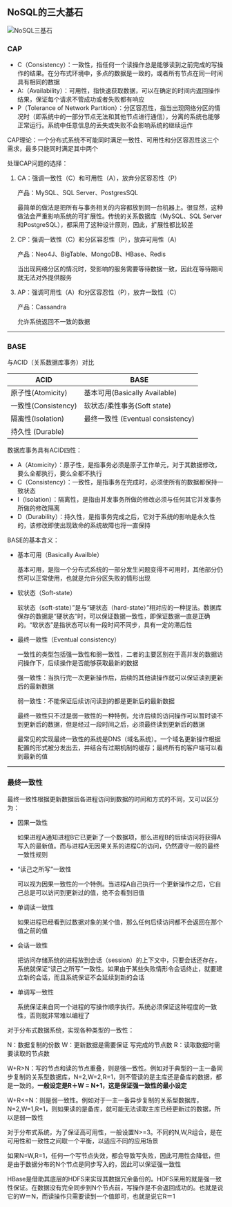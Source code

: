 ## NoSQL的三大基石

![NoSQL三基石]()

### CAP
- C（Consistency）：一致性，指任何一个读操作总是能够读到之前完成的写操作的结果。在分布式环境中，多点的数据是一致的，或者所有节点在同一时间具有相同的数据
- A:（Availability）：可用性，指快速获取数据，可以在确定的时间内返回操作结果，保证每个请求不管成功或者失败都有响应
- P（Tolerance of Network Partition）：分区容忍性，指当出现网络分区的情况时（即系统中的一部分节点无法和其他节点进行通信），分离的系统也能够正常运行。系统中任意信息的丢失或失败不会影响系统的继续运作

CAP理论：一个分布式系统不可能同时满足一致性、可用性和分区容忍性这三个需求，最多只能同时满足其中两个

处理CAP问题的选择：

1. CA：强调一致性（C）和可用性（A），放弃分区容忍性（P）
	
	产品：MySQL、SQL Server、PostgresSQL
	
	最简单的做法是把所有与事务相关的内容都放到同一台机器上。很显然，这种做法会严重影响系统的可扩展性。传统的关系数据库（MySQL、SQL Server和PostgreSQL），都采用了这种设计原则，因此，扩展性都比较差

2. CP：强调一致性（C）和分区容忍性（P），放弃可用性（A）
	
	产品：Neo4J、BigTable、MongoDB、HBase、Redis
	
	当出现网络分区的情况时，受影响的服务需要等待数据一致，因此在等待期间就无法对外提供服务
	
3. AP：强调可用性（A）和分区容忍性（P），放弃一致性（C）
	
	产品：Cassandra
	
	允许系统返回不一致的数据

--- 
	
### BASE

与ACID（关系数据库事务）对比

ACID | BASE
--- | ---
原子性(Atomicity) | 基本可用(Basically Available)
一致性(Consistency) | 软状态/柔性事务(Soft state)
隔离性(Isolation) | 最终一致性 (Eventual consistency)
持久性 (Durable) | 

数据库事务具有ACID四性：

- A（Atomicity）：原子性，是指事务必须是原子工作单元，对于其数据修改，要么全都执行，要么全都不执行
- C（Consistency）：一致性，是指事务在完成时，必须使所有的数据都保持一致状态
- I（Isolation）：隔离性，是指由并发事务所做的修改必须与任何其它并发事务所做的修改隔离
- D（Durability）：持久性，是指事务完成之后，它对于系统的影响是永久性的，该修改即使出现致命的系统故障也将一直保持

BASE的基本含义：

- 基本可用（Basically Availble）
	
	基本可用，是指一个分布式系统的一部分发生问题变得不可用时，其他部分仍然可以正常使用，也就是允许分区失败的情形出现	
- 软状态（Soft-state）
	
	软状态（soft-state）”是与“硬状态（hard-state）”相对应的一种提法。数据库保存的数据是“硬状态”时，可以保证数据一致性，即保证数据一直是正确的。“软状态”是指状态可以有一段时间不同步，具有一定的滞后性
	
- 最终一致性（Eventual consistency）	
	一致性的类型包括强一致性和弱一致性，二者的主要区别在于高并发的数据访问操作下，后续操作是否能够获取最新的数据
	
	强一致性：当执行完一次更新操作后，后续的其他读操作就可以保证读到更新后的最新数据
	
	弱一致性：不能保证后续访问读到的都是更新后的最新数据
	
	最终一致性只不过是弱一致性的一种特例，允许后续的访问操作可以暂时读不到更新后的数据，但是经过一段时间之后，必须最终读到更新后的数据
	
	最常见的实现最终一致性的系统是DNS（域名系统）。一个域名更新操作根据配置的形式被分发出去，并结合有过期机制的缓存；最终所有的客户端可以看到最新的值

---

### 最终一致性
	
最终一致性根据更新数据后各进程访问到数据的时间和方式的不同，又可以区分为：

- 因果一致性
	
	如果进程A通知进程B它已更新了一个数据项，那么进程B的后续访问将获得A写入的最新值。而与进程A无因果关系的进程C的访问，仍然遵守一般的最终一致性规则- “读己之所写”一致性
	
	可以视为因果一致性的一个特例。当进程A自己执行一个更新操作之后，它自己总是可以访问到更新过的值，绝不会看到旧值- 单调读一致性
	
	如果进程已经看到过数据对象的某个值，那么任何后续访问都不会返回在那个值之前的值
	
- 会话一致性
	
	把访问存储系统的进程放到会话（session）的上下文中，只要会话还存在，系统就保证“读己之所写”一致性。如果由于某些失败情形令会话终止，就要建立新的会话，而且系统保证不会延续到新的会话
	
- 单调写一致性
	
	系统保证来自同一个进程的写操作顺序执行。系统必须保证这种程度的一致性，否则就非常难以编程了
	
对于分布式数据系统，实现各种类型的一致性：

N：数据复制的份数 W：更新数据是需要保证	写完成的节点数 R：读取数据时需要读取的节点数

W+R>N：写的节点和读的节点重叠，则是强一致性。例如对于典型的一主一备同步复制的关系型数据库，N=2,W=2,R=1，则不管读的是主库还是备库的数据，都是一致的。**一般设定是R＋W = N+1，这是保证强一致性的最小设定**

W+R<=N：则是弱一致性。例如对于一主一备异步复制的关系型数据库，N=2,W=1,R=1，则如果读的是备库，就可能无法读取主库已经更新过的数据，所以是弱一致性

对于分布式系统，为了保证高可用性，一般设置N>=3。不同的N,W,R组合，是在可用性和一致性之间取一个平衡，以适应不同的应用场景

如果N=W,R=1，任何一个写节点失效，都会导致写失败，因此可用性会降低，但是由于数据分布的N个节点是同步写入的，因此可以保证强一致性

HBase是借助其底层的HDFS来实现其数据冗余备份的。HDFS采用的就是强一致性保证。在数据没有完全同步到N个节点前，写操作是不会返回成功的。也就是说它的W＝N，而读操作只需要读到一个值即可，也就是说它R＝1